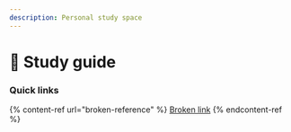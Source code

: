 ```yaml
---
description: Personal study space
---
```


# 📖 Study guide

### Quick links

{% content-ref url="broken-reference" %}
[Broken link](broken-reference)
{% endcontent-ref %}
